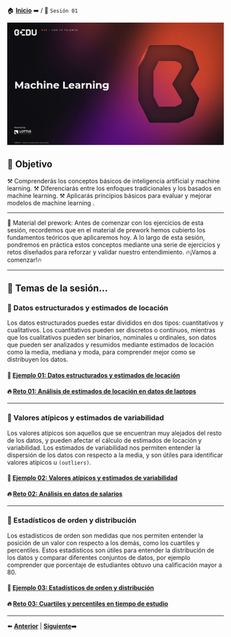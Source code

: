 🏠 [**Inicio**](../README.md) ➡️ / 📖 `Sesión 01`

<div align="center">
    <img src="../BEDU.JPG" alt="Sesion_01">
</div>

## 🎯 Objetivo

⚒️ Comprenderás los conceptos básicos de inteligencia artificial y machine learning.
⚒️ Diferenciarás entre los enfoques tradicionales y los basados en machine learning.
⚒️ Aplicarás principios básicos para evaluar y mejorar modelos de machine learning
.

---

📘 Material del prework:
Antes de comenzar con los ejercicios de esta sesión, recordemos que en el material de prework hemos cubierto los fundamentos teóricos que aplicaremos hoy. A lo largo de esta sesión, pondremos en práctica estos conceptos mediante una serie de ejercicios y retos diseñados para reforzar y validar nuestro entendimiento. 
🔥¡Vamos a comenzar!🔥

---

## 📂 Temas de la sesión...


### 📖 Datos estructurados y estimados de locación

Los datos estructurados puedes estar divididos en dos tipos: cuantitativos y cualitativos. Los cuantitativos pueden ser discretos o continuos, mientras que los cualitativos pueden ser binarios, nominales u ordinales, son datos que pueden ser analizados y resumidos mediante estimados de locación como la media, mediana y moda, para comprender mejor como se distribuyen los datos.

#### 📜 **[Ejemplo 01: Datos estructurados y estimados de locación](Ejemplo-01/Readme.md)**
#### 🔥 **[Reto 01: Análisis de estimados de locación en datos de laptops](Reto-01/Readme.md)**
---

### 📖 Valores atípicos y estimados de variabilidad

Los valores atípicos son aquellos que se encuentran muy alejados del resto de los datos, y pueden afectar el cálculo de estimados de locación y variabilidad. Los estimados de variabilidad nos permiten entender la dispersión de los datos con respecto a la media, y son útiles para identificar valores atípicos u `(outliers)`.

#### 📜 **[Ejemplo 02: Valores atípicos y estimados de variabilidad](Ejemplo-02/Readme.md)**
#### 🔥 **[Reto 02: Análisis en datos de salarios](Reto-02/Readme.md)**

---

### 📖 Estadísticos de orden y distribución

Los estadísticos de orden son medidas que nos permiten entender la posición de un valor con respecto a los demás, como los cuartiles y percentiles. Estos estadísticos son útiles para entender la distribución de los datos y comparar diferentes conjuntos de datos, por ejemplo comprender que porcentaje de estudiantes obtuvo una calificación mayor a 80.

#### 📜 **[Ejemplo 03: Estadísticos de orden y distribución](Ejemplo-03/Readme.md)**
#### 🔥 **[Reto 03: Cuartiles y percentiles en tiempo de estudio](Reto-03/Readme.md)**

---


⬅️ [**Anterior**](../Readme.md) | [**Siguiente**](../Sesion-02/Readme.md)➡️
